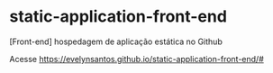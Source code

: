 # static-application-front-end
[Front-end] hospedagem de aplicação estática no Github

Acesse
https://evelynsantos.github.io/static-application-front-end/#
